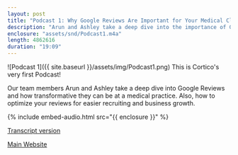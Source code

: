 ```yaml
---
layout: post
title: "Podcast 1: Why Google Reviews Are Important for Your Medical Clinic"
description: "Arun and Ashley take a deep dive into the importance of Google reviews."
enclosure: "assets/snd/Podcast1.m4a"
length: 4862616
duration: "19:09"
---
```

![Podcast 1]({{ site.baseurl }}/assets/img/Podcast1.png)
This is Cortico's very first Podcast!

Our team members Arun and Ashley take a deep dive into Google Reviews and how transformative they can be at a medical practice. Also, how to optimize your reviews for easier recruiting and business growth.

{% include embed-audio.html src="{{ enclosure }}" %}

[Transcript version](https://cortico.health/article/Why-Google-Reviews-Are-Important-for-Your-Medical-Clinic)

[Main Website](https://cortico.health)